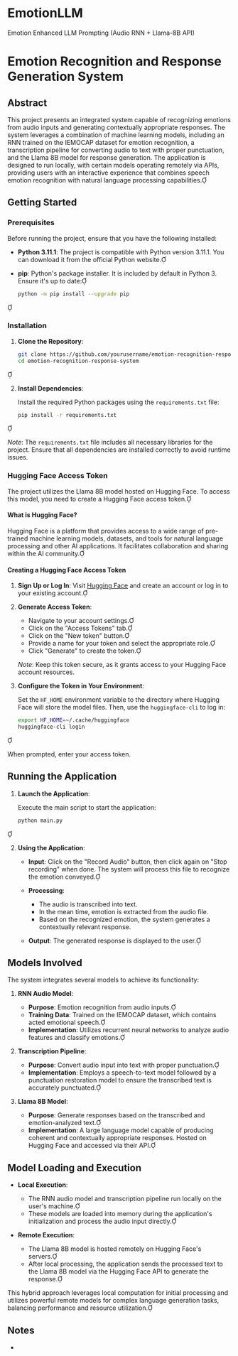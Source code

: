 # EmotionLLM
Emotion Enhanced LLM Prompting (Audio RNN + Llama-8B API)

# Emotion Recognition and Response Generation System

## Abstract

This project presents an integrated system capable of recognizing emotions from audio inputs and generating contextually appropriate responses. The system leverages a combination of machine learning models, including an RNN trained on the IEMOCAP dataset for emotion recognition, a transcription pipeline for converting audio to text with proper punctuation, and the Llama 8B model for response generation. The application is designed to run locally, with certain models operating remotely via APIs, providing users with an interactive experience that combines speech emotion recognition with natural language processing capabilities.

## Getting Started

### Prerequisites

Before running the project, ensure that you have the following installed:

- **Python 3.11.1**: The project is compatible with Python version 3.11.1. You can download it from the official Python website.

- **pip**: Python's package installer. It is included by default in Python 3. Ensure it's up to date:

  ```bash
  python -m pip install --upgrade pip
  ```


### Installation

1. **Clone the Repository**:

   ```bash
   git clone https://github.com/yourusername/emotion-recognition-response-system.git
   cd emotion-recognition-response-system
   ```


2. **Install Dependencies**:

   Install the required Python packages using the `requirements.txt` file:

   ```bash
   pip install -r requirements.txt
   ```


   *Note*: The `requirements.txt` file includes all necessary libraries for the project. Ensure that all dependencies are installed correctly to avoid runtime issues.

### Hugging Face Access Token

The project utilizes the Llama 8B model hosted on Hugging Face. To access this model, you need to create a Hugging Face access token.

#### What is Hugging Face?

Hugging Face is a platform that provides access to a wide range of pre-trained machine learning models, datasets, and tools for natural language processing and other AI applications. It facilitates collaboration and sharing within the AI community.

#### Creating a Hugging Face Access Token

1. **Sign Up or Log In**: Visit [Hugging Face](https://huggingface.co/) and create an account or log in to your existing account.

2. **Generate Access Token**:
   - Navigate to your account settings.
   - Click on the "Access Tokens" tab.
   - Click on the "New token" button.
   - Provide a name for your token and select the appropriate role.
   - Click "Generate" to create the token.

   *Note*: Keep this token secure, as it grants access to your Hugging Face account resources.

3. **Configure the Token in Your Environment**:

   Set the `HF_HOME` environment variable to the directory where Hugging Face will store the model files. Then, use the `huggingface-cli` to log in:

   ```bash
   export HF_HOME=~/.cache/huggingface
   huggingface-cli login
   ```


   When prompted, enter your access token.

## Running the Application

1. **Launch the Application**:

   Execute the main script to start the application:

   ```bash
   python main.py
   ```


2. **Using the Application**:

   - **Input**: Click on the "Record Audio" button, then click again on "Stop recording" when done. The system will process this file to recognize the emotion conveyed.

   - **Processing**:
     - The audio is transcribed into text.
     - In the mean time, emotion is extracted from the audio file.
     - Based on the recognized emotion, the system generates a contextually relevant response.

   - **Output**: The generated response is displayed to the user.

## Models Involved

The system integrates several models to achieve its functionality:

1. **RNN Audio Model**:
   - **Purpose**: Emotion recognition from audio inputs.
   - **Training Data**: Trained on the IEMOCAP dataset, which contains acted emotional speech.
   - **Implementation**: Utilizes recurrent neural networks to analyze audio features and classify emotions.

2. **Transcription Pipeline**:
   - **Purpose**: Convert audio input into text with proper punctuation.
   - **Implementation**: Employs a speech-to-text model followed by a punctuation restoration model to ensure the transcribed text is accurately punctuated.

3. **Llama 8B Model**:
   - **Purpose**: Generate responses based on the transcribed and emotion-analyzed text.
   - **Implementation**: A large language model capable of producing coherent and contextually appropriate responses. Hosted on Hugging Face and accessed via their API.

## Model Loading and Execution

- **Local Execution**:
  - The RNN audio model and transcription pipeline run locally on the user's machine.
  - These models are loaded into memory during the application's initialization and process the audio input directly.

- **Remote Execution**:
  - The Llama 8B model is hosted remotely on Hugging Face's servers.
  - After local processing, the application sends the processed text to the Llama 8B model via the Hugging Face API to generate the response.

This hybrid approach leverages local computation for initial processing and utilizes powerful remote models for complex language generation tasks, balancing performance and resource utilization.

## Notes

- 
